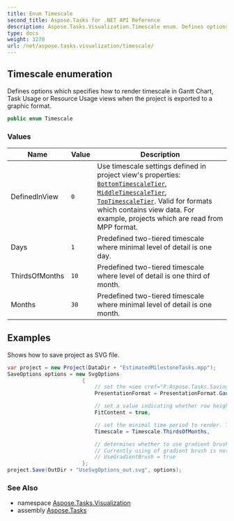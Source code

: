 ```yaml
---
title: Enum Timescale
second_title: Aspose.Tasks for .NET API Reference
description: Aspose.Tasks.Visualization.Timescale enum. Defines options which specifies how to render timescale in Gantt Chart Task Usage or Resource Usage views when the project is exported to a graphic format
type: docs
weight: 3270
url: /net/aspose.tasks.visualization/timescale/
---
```

## Timescale enumeration

Defines options which specifies how to render timescale in Gantt Chart, Task Usage or Resource Usage views when the project is exported to a graphic format.

```csharp
public enum Timescale
```

### Values

| Name | Value | Description |
| --- | --- | --- |
| DefinedInView | `0` | Use timescale settings defined in project view's properties: [`BottomTimescaleTier`](../../aspose.tasks/ganttchartview/bottomtimescaletier/), [`MiddleTimescaleTier`](../../aspose.tasks/ganttchartview/middletimescaletier/), [`TopTimescaleTier`](../../aspose.tasks/ganttchartview/toptimescaletier/). Valid for formats which contains view data. For example, projects which are read from MPP format. |
| Days | `1` | Predefined two-tiered timescale where minimal level of detail is one day. |
| ThirdsOfMonths | `10` | Predefined two-tiered timescale where level of detail is one third of month. |
| Months | `30` | Predefined two-tiered timescale where minimal level of detail is one month. |

## Examples

Shows how to save project as SVG file.

```csharp
var project = new Project(DataDir + "EstimatedMilestoneTasks.mpp");
SaveOptions options = new SvgOptions
                        {
                            // set the <see cref="P:Aspose.Tasks.Saving.SaveOptions.PresentationFormat" /> in which the document will be saved
                            PresentationFormat = PresentationFormat.GanttChart,

                            // set a value indicating whether row height should be increased to fit its content
                            FitContent = true,

                            // set the minimal time period to render. The default value is <see cref="P:Aspose.Tasks.Saving.SaveOptions.Timescale">Days</see>
                            Timescale = Timescale.ThirdsOfMonths,

                            // determines whether to use gradient brush when rendering project layout
                            // Currently using of gradient brush is not supported for rendering to SVG.
                            // UseGradientBrush = true
                        };
project.Save(OutDir + "UseSvgOptions_out.svg", options);
```

### See Also

* namespace [Aspose.Tasks.Visualization](../../aspose.tasks.visualization/)
* assembly [Aspose.Tasks](../../)


